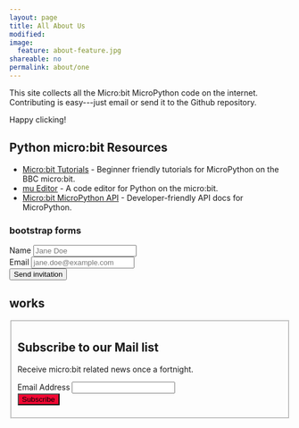 ```yaml
---
layout: page
title: All About Us
modified:
image:
  feature: about-feature.jpg
shareable: no
permalink: about/one
---
```


This site collects all the Micro:bit MicroPython code on the internet. Contributing is easy---just email or send it to the Github repository.

Happy clicking!

## Python micro:bit Resources

* [Micro:bit Tutorials](https://microbit-micropython.readthedocs.org/en/latest/tutorials/introduction.html) - Beginner friendly tutorials for MicroPython on the BBC micro:bit.
* [mu Editor](https://github.com/ntoll/mu) - A code editor for Python on the micro:bit.
* [Micro:bit MicroPython API](http://microbit-micropython.readthedocs.org/en/latest/microbit_micropython_api.html) - Developer-friendly API docs for MicroPython.


### bootstrap forms

<form class="form-inline">
  <div class="form-group">
    <label for="exampleInputName2">Name</label>
    <input type="text" class="form-control" id="exampleInputName2" placeholder="Jane Doe">
  </div>
  <div class="form-group">
    <label for="exampleInputEmail2">Email</label>
    <input type="email" class="form-control" id="exampleInputEmail2" placeholder="jane.doe@example.com">
  </div>
  <button type="submit" class="btn btn-primary">Send invitation</button>
</form>





## works

<div id="mc_embed_signup">
<fieldset>
<form action="//geekteacher.us12.list-manage.com/subscribe/post?u=2bb4bbfd1418ee5ff380a55e9&amp;id=a37d348b5d" method="post" id="mc-embedded-subscribe-form" name="mc-embedded-subscribe-form" class="validate" target="_blank" novalidate>
    <div id="mc_embed_signup_scroll">
	<h2>Subscribe to our Mail list</h2>
    <p>Receive micro:bit related news once a fortnight.</p>
<div class="mc-field-group">
	<label for="mce-EMAIL">Email Address </label>
	<input type="email" value="" name="EMAIL" class="required email" id="mce-EMAIL">
</div>
	<div id="mce-responses" class="clear">
		<div class="response" id="mce-error-response" style="display:none"></div>
		<div class="response" id="mce-success-response" style="display:none"></div>
	</div>    <!-- real people should not fill this in and expect good things - do not remove this or risk form bot signups-->
    <div style="position: absolute; left: -5000px;" aria-hidden="true"><input type="text" name="b_2bb4bbfd1418ee5ff380a55e9_a37d348b5d" tabindex="-1" value=""></div>
    <div class="clear"><input type="submit" value="Subscribe" name="subscribe" id="mc-embedded-subscribe" style="background-color:#F20732"></div>
    </div>
</form>
</fieldset>
</div>

<!--End mc_embed_signup-->

